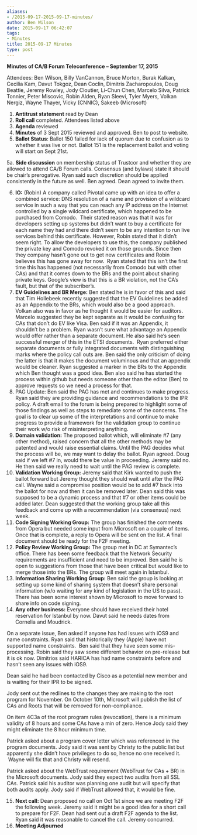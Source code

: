 ```yaml
---
aliases:
- /2015-09-17-2015-09-17-minutes/
author: Ben Wilson
date: 2015-09-17 06:42:07
tags:
- Minutes
title: 2015-09-17 Minutes
type: post
---
```


**Minutes of CA/B Forum Teleconference – September 17, 2015**

Attendees: Ben Wilson, Billy VanCannon, Bruce Morton, Burak Kalkan, Cecilia Kam, Davut Tokgoz, Dean Coclin, Dimitris Zacharopoulos, Doug Beattie, Jeremy Rowley, Jody Cloutier, Li-Chun Chen, Marcelo Silva, Patrick Tonnier, Peter Miscovic, Robin Alden, Ryan Sleevi, Tyler Myers, Volkan Nergiz, Wayne Thayer, Vicky (CNNIC), Sakeeb (Microsoft)

1. **Antitrust statement** read by Dean
1. **Roll call** completed. Attendees listed above
1. **Agenda** reviewed
1. **Minutes** of 3 Sept 2015 reviewed and approved. Ben to post to website.
1. **Ballot Status**: Ballot 150 failed for lack of quorum due to confusion as to whether it was live or not. Ballot 151 is the replacement ballot and voting will start on Sept 21st.

5a. **Side discussion** on membership status of Trustcor and whether they are allowed to attend CA/B Forum calls. Consensus (and bylaws) state it should be chair’s prerogative. Ryan said such discretion should be applied consistently in the future as well. Ben agreed. Dean agreed to invite them.

6. **IO:** (Robin) A company called Pivotal came up with an idea to offer a combined service: DNS resolution of a name and provision of a wildcard service in such a way that you can reach any IP address on the Internet controlled by a single wildcard certificate, which happened to be purchased from Comodo.  Their stated reason was that it was for developers setting up systems but didn’t want to buy a certificate for each name they had and there didn’t seem to be any intention to run live services behind this certificate. However, Robin stated that it didn’t seem right. To allow the developers to use this, the company published the private key and Comodo revoked it on those grounds. Since then they company hasn’t gone out to get new certificates and Robin believes this has gone away for now.  Ryan stated that this isn’t the first time this has happened (not necessarily from Comodo but with other CAs) and that it comes down to the BRs and the point about sharing private keys. Google’s view is that this is a BR violation, not the CA’s fault, but that of the subscriber’s.
1. **EV Guidelines and BR Merge:** Ben stated he is in favor of this and said that Tim Hollebeek recently suggested that the EV Guidelines be added as an Appendix to the BRs, which would also be a good approach. Volkan also was in favor as he thought it would be easier for auditors. Marcelo suggested they be kept separate as it would be confusing for CAs that don’t do EV like Visa. Ben said if it was an Appendix, it shouldn’t be a problem. Ryan wasn’t sure what advantage an Appendix would offer rather than a separate document. He also said he’s seen successful merger of this in the ETSI documents.  Ryan preferred either separate documents or fully integrated documents with distinguishing marks where the policy call outs are. Ben said the only criticism of doing the latter is that it makes the document voluminous and that an appendix would be cleaner. Ryan suggested a marker in the BRs to the Appendix which Ben thought was a good idea. Ben also said he has started the process within github but needs someone other than the editor (Ben) to approve requests so we need a process for that.
1. PAG Update: Ben said the PAG has met and continues to make progress. Ryan said they are providing guidance and recommendations to the IPR policy. A draft email to the forum is being prepared to highlight some of those findings as well as steps to remediate some of the concerns. The goal is to clear up some of the interpretations and continue to make progress to provide a framework for the validation group to continue their work w/o risk of misinterpreting anything.
1. **Domain validation:** The proposed ballot which, will eliminate #7 (any other method), raised concern that all the other methods may be patented and would raise essential claims. Until the PAG decides what the process will be, we may want to delay the ballot. Ryan agreed. Doug said if we left #7 in, would there be value in proceeding. Jeremy said no. He then said we really need to wait until the PAG review is complete.
1. **Validation Working Group:** Jeremy said that Kirk wanted to push the ballot forward but Jeremy thought they should wait until after the PAG call. Wayne said a compromise position would be to add #7 back into the ballot for now and then it can be removed later. Dean said this was supposed to be a dynamic process and that #7 or other items could be added later. Dean suggested that the working group take all this feedback and come up with a recommendation (via consensus) next week.
1. **Code Signing Working Group:** The group has finished the comments from Opera but needed some input from Microsoft on a couple of items. Once that is complete, a reply to Opera will be sent on the list. A final document should be ready for the F2F meeting.
1. **Policy Review Working Group:** The group met in DC at Symantec’s office. There has been some feedback that the Network Security requirements are insufficient and need to be improved. Ben said he is open to suggestions from those that have been critical but would like to merge those into the BRs. The group will meet again in Istanbul.
1. **Information Sharing Working Group:** Ben said the group is looking at setting up some kind of sharing system that doesn’t share personal information (w/o waiting for any kind of legislation in the US to pass). There has been some interest shown by Microsoft to move forward to share info on code signing.
1. **Any other business:** Everyone should have received their hotel reservation for Istanbul by now. Davut said he needs dates from Cornelia and Moudrick.

On a separate issue, Ben asked if anyone has had issues with iOS9 and name constraints. Ryan said that historically they (Apple) have not supported name constraints.  Ben said that they have seen some mis-processing. Robin said they saw some different behavior on pre-release but it is ok now. Dimitrios said HARICA has had name constraints before and hasn’t seen any issues with iOS9.

Dean said he had been contacted by Cisco as a potential new member and is waiting for their IPR to be signed.

Jody sent out the redlines to the changes they are making to the root program for November. On October 10th, Microsoft will publish the list of CAs and Roots that will be removed for non-compliance.

On item 4C3a of the root program rules (revocation), there is a minimum validity of 8 hours and some CAs have a min of zero. Hence Jody said they might eliminate the 8 hour minimum time.

Patrick asked about a program cover letter which was referenced in the program documents. Jody said it was sent by Christy to the public list but apparently she didn’t have privileges to do so, hence no one received it.  Wayne will fix that and Christy will resend.

Patrick asked about the WebTrust requirement (WebTrust for CAs + BR) in the Microsoft documents. Jody said they expect two audits from all SSL CAs. Patrick said his auditor was planning one audit but will specify that both audits apply. Jody said if WebTrust allowed that, it would be fine.

15. **Next call:** Dean proposed no call on Oct 1st since we are meeting F2F the following week. Jeremy said it might be a good idea for a short call to prepare for F2F. Dean had sent out a draft F2F agenda to the list. Ryan said it was reasonable to cancel the call. Jeremy concurred.
01. **Meeting Adjourned**